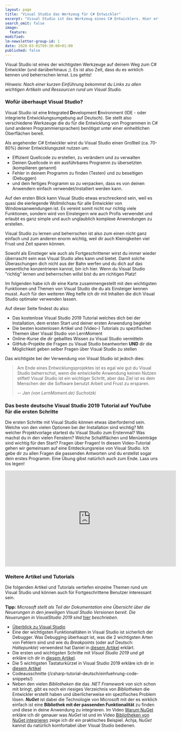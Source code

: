 ```yaml
---
layout: page
title: "Visual Studio das Werkzeug für C# Entwickler"
excerpt: "Visual Studio ist das Werkzeug eines C# Entwicklers. Hier erfährst du alles über den Einstieg, "
search_omit: false
image:
  feature: 
modified:
lm-newsletter-group-id: 1
date: 2020-03-01T09:30:00+01:00
published: false
---
```


Visual Studio ist eines der wichtigsten Werkzeuge auf deinem Weg zum C# Entwickler (und darüberhinaus ;). Es ist also Zeit, dass du es wirklich kennen und beherrschen lernst. Los gehts!

*Hinweis: Nach einer kurzen Einführung bekommst du Links zu allen wichtigen Artikeln und Ressourcen rund um Visual Studio.*

### Wofür überhaupt Visual Studio?

Visual Studio ist eine **I**ntegrated **D**evelopment **E**nvironment (IDE - oder integrierte Entwicklungsumgebung auf Deutsch). Sie stellt also verschiedene Werkzeuge die du für die Entwicklung von Programmen in C# (und anderen Programmiersprachen) benötigst unter einer einheitlichen Oberflächen bereit.

Als angehender C# Entwickler wirst du Visual Studio einen Großteil (ca. 70-80%) deiner Entwicklungszeit nutzen um:
 - Effizient Quellcode zu erstellen, zu verändern und zu verwalten
 - Deinen Quellcode in ein ausführbares Programm zu übersetzten (kompilieren genannt)
 - Fehler in deinem Programm zu finden (Testen) und zu beseitigen (Debuggen)
 - und dein fertiges Programm so zu verpacken, dass es von deinen Anwendern einfach verwendet/installiert werden kann.

Auf den ersten Blick kann Visual Studio etwas erschreckend sein, weil es quasi die eierlegende Wollmilchsau für alle Entwickler von Windowsanwendungen ist. Es vereint somit nicht nur richtig viele Funktionen, sondern wird von Einsteigern wie auch Profis verwendet und erlaubt es ganz simple und auch unglaublich komplexe Anwendungen zu erstellen.

Visual Studio zu lernen und beherrschen ist also zum einen nicht ganz einfach und zum anderen enorm wichtig, weil dir auch Kleinigkeiten viel Frust und Zeit sparen können.

Sowohl als Einstieger wie auch als Fortgeschrittener wirst du immer wieder überrascht sein was Visual Studio alles kann und bietet. Damit solche Überaschungen dich nicht aus der Bahn werfen und du dich auf das wesentliche konzentrieren kannst, bin ich hier. Wenn du Visual Studio "richtig" lernen und beherrschen willst bist du am richtigen Platz!

Im folgenden habe ich dir eine Karte zusammengestellt mit den wichtigsten Funktionen und Themen von Visual Studio die du als Einsteiger kennen musst. Auch für den weiteren Weg helfe ich dir mit Inhalten die dich Visual Studio optimaler verwenden lassen.

Auf dieser Seite findest du also:
 - Das kostenlose Visual Studio 2019 Tutorial welches dich bei der Installation, dem ersten Start und deiner ersten Anwendung begleitet
 - Die besten kostenlosen Artikel und (Video-) Tutorials zu spezifischen Themen über Visual Studio von LernMoment
 - Online-Kurse die dir geballtes Wissen zu Visual Studio vermitteln
 - GitHub-Projekte die Fragen zu Visual Studio beantworten **UND** dir die Möglichkeit geben selber Fragen über Visual Studio zu stellen

Das wichtigste bei der Verwendung von Visual Studio ist jedoch dies:

> Am Ende eines Entwicklungsprojektes ist es egal wie gut du Visual Studio beherrschst, wenn die entwickelte Anwendung keinen Nutzen stiftet! Visual Studio ist ein wichtiger Schritt, aber das Ziel ist es dem Menschen der die Software benutzt Arbeit und Frust zu ersparen.
>
> -- <cite>Jan (von LernMoment.de) Suchotzki</cite>

### Das beste deutsche Visual Studio 2019 Tutorial auf YouTube für die ersten Schritte

Die ersten Schritte mit Visual Studio können etwas überfordernd sein. Welche von den vielen Optionen bei der Installation sind wichtig? Mit welcher Projektvorlage startest du Visual Studio zum Erstenmal? Was machst du in den vielen Fenstern? Welche Schaltflächen und Menüeinträge sind wichtig für den Start?
Fragen über Fragen! In diesem Video-Tutorial gehen wir gemeinsam auf eine Entdeckungsreise von Visual Studio. Ich gebe dir zu allen Fragen die passenden Antworten und du erstellst sogar dein erstes Programm. Eine Übung gibst natürlich auch zum Ende. Lass uns los legen!

<iframe width="560" height="315" src="https://www.youtube-nocookie.com/embed/videoseries?list=PLP2TrPpx5VNkv4w1XbappnU0bfEwF_j-5" frameborder="0" allow="encrypted-media" allowfullscreen></iframe>

### Weitere Artikel und Tutorials

Die folgenden Artikel und Tutorials vertiefen einzelne Themen rund um Visual Studio und können auch für Fortgeschrittene Benutzer interessant sein.

**Tipp:** *Microsoft stellt als Teil der Dokumentation eine Übersicht über die Neuerungen in den jeweiligen Visual Studio Versionen bereit. Die Neuerungen in VisualStudio 2019 sind* [hier](https://docs.microsoft.com/de-de/visualstudio/ide/whats-new-visual-studio-2019?view=vs-2019) *beschrieben.*

- [Überblick zu Visual Studio](/csharp-tutorial-deutsch/visual-studio-2019-ueberblick/)
- Eine der wichtigsten Funktionalitäten in Visual Studio ist sicherlich der Debugger. Was Debugging überhaupt ist, was die 2 wichtigsten Arten von Fehlern sind und wie du *Breakpoints* (oder auf Deutsch: *Haltepunkte*) verwendest hat Daniel in [diesem Artikel](/alle/was-bedeutet-debuggen/) erklärt.
- Die ersten und wichtigsten Schritte mit *Visual Studio 2019* und *git* erkläre ich dir in [diesem Artikel](/alle/git-mit-visual-studio-2019/).
- Die 5 wichtigsten Tastaturkürzel in Visual Studio 2019 erkläre ich dir in [diesem Artikel](/csharp-tutorial-deutsch/wichtige-tastaturkuerzel-visual-studio/)
- Codeausschnitte (/csharp-tutorial-deutsch/einfuehrung-code-snippets/)
- Neben den vielen *Bibliotheken* die das *.NET Framework* von sich schon mit bringt, gibt es noch ein riesiges Verzeichnis von *Bibliotheken* die Entwickler erstellt haben und überlicherweise ein spezifisches Problem lösen. ***NuGet*** ist dabei die Technologie von Microsoft mit der es wirklich einfach ist eine **Bibliothek mit der passenden Funktionalität** zu finden und diese in deine Anwendung zu integrieren. Im Video [Warum NuGet](https://youtu.be/WsvhwW2M7AY) erkläre ich dir genauer was *NuGet* ist und im Video [Bibliotheken von NuGet integrieren](https://youtu.be/bsuEqUelxvg) zeige ich dir ein praktisches Beispiel. Achja, *NuGet* kannst du natürlich komfortabel über Visual Studio bedienen. 
